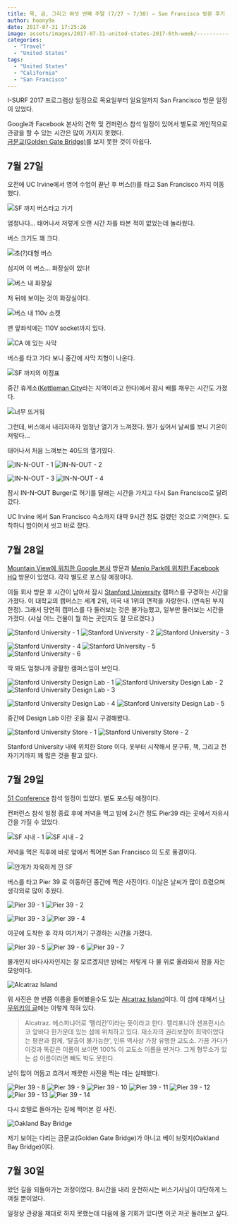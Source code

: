 ```yaml
---
title: 목, 금, 그리고 여섯 번째 주말 (7/27 ~ 7/30) – San Francisco 방문 후기
author: hoony9x
date: 2017-07-31 17:25:26
image: assets/images/2017-07-31-united-states-2017-6th-week/-----------2017-08-19------10.01.27.png
categories:
  - "Travel"
  - "United States"
tags:
  - "United States"
  - "California"
  - "San Francisco"
---
```


I-SURF 2017 프로그램상 일정으로 목요일부터 일요일까지 San Francisco 방문 일정이 있었다.

Google과 Facebook 본사의 견학 및 컨퍼런스 참석 일정이 있어서 별도로 개인적으로 관광을 할 수 있는 시간은 많이 가지지 못했다.  
[금문교(Golden Gate Bridge)](https://goo.gl/maps/mQWfyNqMbJA2)를 보지 못한 것이 아쉽다.

## 7월 27일

오전에 UC Irvine에서 영어 수업이 끝난 후 버스(!)를 타고 San Francisco 까지 이동했다.

![SF 까지 버스타고 가기](/assets/images/2017-07-31-united-states-2017-6th-week/-----------2017-08-19------10.01.27.png)

엄청나다… 태어나서 저렇게 오랜 시간 차를 타본 적이 없었는데 놀라웠다.

버스 크기도 꽤 크다.

![초(?)대형 버스](/assets/images/2017-07-31-united-states-2017-6th-week/IMG_0473.jpg)

심지어 이 버스… 화장실이 있다!

![버스 내 화장실](/assets/images/2017-07-31-united-states-2017-6th-week/IMG_0125.jpg)

저 뒤에 보이는 것이 화장실이다.

![버스 내 110v 소켓](/assets/images/2017-07-31-united-states-2017-6th-week/IMG_0047.jpg)

맨 앞좌석에는 110V socket까지 있다.

![CA 에 있는 사막](/assets/images/2017-07-31-united-states-2017-6th-week/IMG_0030.jpg)

버스를 타고 가다 보니 중간에 사막 지형이 나온다.

![SF 까지의 이정표](/assets/images/2017-07-31-united-states-2017-6th-week/IMG_0031.jpg)

중간 휴게소([Kettleman City](https://en.wikipedia.org/wiki/Kettleman_City,_California)라는 지역이라고 한다)에서 잠시 배를 채우는 시간도 가졌다.

![너무 뜨거워](/assets/images/2017-07-31-united-states-2017-6th-week/IMG_0039.png)

그런데, 버스에서 내리자마자 엄청난 열기가 느껴졌다. 뭔가 싶어서 날씨를 보니 기온이 저렇다…

태어나서 처음 느껴보는 40도의 열기였다.

![IN-N-OUT - 1](/assets/images/2017-07-31-united-states-2017-6th-week/IMG_0571.jpg)
![IN-N-OUT - 2](/assets/images/2017-07-31-united-states-2017-6th-week/IMG_0046.jpg)

![IN-N-OUT - 3](/assets/images/2017-07-31-united-states-2017-6th-week/IMG_0045.jpg)
![IN-N-OUT - 4](/assets/images/2017-07-31-united-states-2017-6th-week/IMG_0561.jpg)

잠시 IN-N-OUT Burger로 허기를 달래는 시간을 가지고 다시 San Francisco로 달려갔다.

UC Irvine 에서 San Francisco 숙소까지 대략 9시간 정도 걸렸던 것으로 기억한다. 도착하니 밤이어서 씻고 바로 잤다.

## 7월 28일

[Mountain View에 위치한 Google 본사](https://goo.gl/maps/YcspHvfbNv42) 방문과 [Menlo Park에 위치한 Facebook HQ](https://goo.gl/maps/dX7xTNduHNH2) 방문이 있었다. 각각 별도로 포스팅 예정이다.

이들 회사 방문 후 시간이 남아서 잠시 [Stanford University](https://www.stanford.edu/) 캠퍼스를 구경하는 시간을 가졌다.
이 대학교의 캠퍼스는 세계 2위, 미국 내 1위의 면적을 자랑한다. (연속된 부지 한정). 그래서 당연히 캠퍼스를 다 둘러보는 것은 불가능했고, 일부만 둘러보는 시간을 가졌다. (사실 어느 건물이 뭘 하는 곳인지도 잘 모르겠다.)

![Stanford University - 1](/assets/images/2017-07-31-united-states-2017-6th-week/IMG_0271.jpg)
![Stanford University - 2](/assets/images/2017-07-31-united-states-2017-6th-week/IMG_0272.jpg)
![Stanford University - 3](/assets/images/2017-07-31-united-states-2017-6th-week/IMG_0273.jpg)

![Stanford University - 4](/assets/images/2017-07-31-united-states-2017-6th-week/IMG_0277.jpg)
![Stanford University - 5](/assets/images/2017-07-31-united-states-2017-6th-week/IMG_0292.jpg)
![Stanford University - 6](/assets/images/2017-07-31-united-states-2017-6th-week/IMG_0301.jpg)

딱 봐도 엄청나게 광활한 캠퍼스임이 보인다.

![Stanford University Design Lab - 1](/assets/images/2017-07-31-united-states-2017-6th-week/IMG_0316.jpg)
![Stanford University Design Lab - 2](/assets/images/2017-07-31-united-states-2017-6th-week/IMG_0319.jpg)
![Stanford University Design Lab - 3](/assets/images/2017-07-31-united-states-2017-6th-week/IMG_0321.jpg)

![Stanford University Design Lab - 4](/assets/images/2017-07-31-united-states-2017-6th-week/IMG_0322.jpg)
![Stanford University Design Lab - 5](/assets/images/2017-07-31-united-states-2017-6th-week/IMG_0323.jpg)

중간에 Design Lab 이란 곳을 잠시 구경해봤다.

![Stanford University Store - 1](/assets/images/2017-07-31-united-states-2017-6th-week/IMG_0325.jpg)
![Stanford University Store - 2](/assets/images/2017-07-31-united-states-2017-6th-week/IMG_0326.jpg)

Stanford University 내에 위치한 Store 이다. 옷부터 시작해서 문구류, 책, 그리고 전자기기까지 꽤 많은 것을 팔고 있다.

## 7월 29일

[51 Conference](http://51conference.org/) 참석 일정이 있었다. 별도 포스팅 예정이다.

컨퍼런스 참석 일정 종료 후에 저녁을 먹고 밤에 2시간 정도 Pier39 라는 곳에서 자유시간을 가질 수 있었다.

![SF 시내 - 1](/assets/images/2017-07-31-united-states-2017-6th-week/IMG_0417.jpg)
![SF 시내 - 2](/assets/images/2017-07-31-united-states-2017-6th-week/IMG_0418.jpg)

저녁을 먹은 직후에 바로 앞에서 찍어본 San Francisco 의 도로 풍경이다.

![안개가 자욱하게 낀 SF](/assets/images/2017-07-31-united-states-2017-6th-week/IMG_0419.jpg)

버스를 타고 Pier 39 로 이동하던 중간에 찍은 사진이다. 이날은 날씨가 많이 흐렸으며 생각외로 많이 추웠다.

![Pier 39 - 1](/assets/images/2017-07-31-united-states-2017-6th-week/IMG_0425.jpg)
![Pier 39 - 2](/assets/images/2017-07-31-united-states-2017-6th-week/IMG_0426.jpg)

![Pier 39 - 3](/assets/images/2017-07-31-united-states-2017-6th-week/IMG_0428.jpg)
![Pier 39 - 4](/assets/images/2017-07-31-united-states-2017-6th-week/IMG_0430.jpg)

이곳에 도착한 후 각자 여기저기 구경하는 시간을 가졌다.

![Pier 39 - 5](/assets/images/2017-07-31-united-states-2017-6th-week/IMG_0433.jpg)
![Pier 39 - 6](/assets/images/2017-07-31-united-states-2017-6th-week/IMG_0434.jpg)
![Pier 39 - 7](/assets/images/2017-07-31-united-states-2017-6th-week/IMG_0435.jpg)

물개인지 바다사자인지는 잘 모르겠지만 밤에는 저렇게 다 물 위로 올라와서 잠을 자는 모양이다.

![Alcatraz Island](/assets/images/2017-07-31-united-states-2017-6th-week/IMG_0437.jpg)

위 사진은 한 번쯤 이름을 들어봤을수도 있는 [Alcatraz Island](https://goo.gl/maps/SGgFW1UnKhs)이다.
이 섬에 대해서 [나무위키의 글](https://namu.wiki/w/%EC%95%8C%EC%B9%B4%ED%8A%B8%EB%9D%BC%EC%A6%88)에는 이렇게 적혀 있다.

> Alcatraz. 에스파냐어로 ‘펠리칸’이라는 뜻이라고 한다. 캘리포니아 샌프란시스코 앞바다 한가운데 있는 섬에 위치하고 있다.
> 재소자의 권리보장이 최악이었다는 평판과 함께, ‘탈출이 불가능한’, 인류 역사상 가장 유명한 교도소. 가끔 가다가 이것과 똑같은 이름이 보이면 100% 이 교도소 이름을 딴거다. 그게 형무소가 있는 섬 이름이라면 빼도 박도 못한다.

날이 많이 어둡고 흐려서 깨끗한 사진을 찍는 데는 실패했다.

![Pier 39 - 8](/assets/images/2017-07-31-united-states-2017-6th-week/IMG_0438.jpg)
![Pier 39 - 9](/assets/images/2017-07-31-united-states-2017-6th-week/IMG_0450.jpg)
![Pier 39 - 10](/assets/images/2017-07-31-united-states-2017-6th-week/IMG_0451.jpg)
![Pier 39 - 11](/assets/images/2017-07-31-united-states-2017-6th-week/IMG_0453.jpg)
![Pier 39 - 12](/assets/images/2017-07-31-united-states-2017-6th-week/IMG_0455.jpg)
![Pier 39 - 13](/assets/images/2017-07-31-united-states-2017-6th-week/IMG_0456.jpg)
![Pier 39 - 14](/assets/images/2017-07-31-united-states-2017-6th-week/IMG_0457.jpg)

다시 호텔로 돌아가는 길에 찍어본 길 사진.

![Oakland Bay Bridge](/assets/images/2017-07-31-united-states-2017-6th-week/IMG_0459.jpg)

저기 보이는 다리는 금문교(Golden Gate Bridge)가 아니고 베이 브릿지(Oakland Bay Bridge)이다.

## 7월 30일

왔던 길을 되돌아가는 과정이었다. 8시간을 내리 운전하시는 버스기사님이 대단하게 느껴질 뿐이었다.

일정상 관광을 제대로 하지 못했는데 다음에 올 기회가 있다면 이곳 저곳 둘러보고 싶다.

